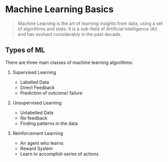 # Machine Learning Basics

> Machine Learning is the art of learning insights from data, using a set of
algorithms and stats.
 It is a sub-field of Artificial Intelligence (AI) and has 
evolved considerably in the past decade.

## Types of ML

There are three main classes of machine learning algorithms:
1. Supervised Learning
    * Labelled Data 
    * Direct Feedback
    * Prediction of outcome/ failure

2. Unsupervised Learning
    * Unlabelled Data
    * No feedback
    * Finding patterns in the data

3. Reinforcement Learning
    * An agent who learns 
    * Reward System
    * Learn to accomplish series of actions


 